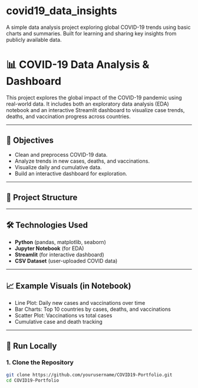 # covid19_data_insights
A simple data analysis project exploring global COVID-19 trends using basic charts and summaries. Built for learning and sharing key insights from publicly available data.

# 📊 COVID-19 Data Analysis & Dashboard

This project explores the global impact of the COVID-19 pandemic using real-world data. It includes both an exploratory data analysis (EDA) notebook and an interactive Streamlit dashboard to visualize case trends, deaths, and vaccination progress across countries.

---

## 🧠 Objectives

- Clean and preprocess COVID-19 data.
- Analyze trends in new cases, deaths, and vaccinations.
- Visualize daily and cumulative data.
- Build an interactive dashboard for exploration.

---

## 📁 Project Structure


---

## 🛠️ Technologies Used

- **Python** (pandas, matplotlib, seaborn)
- **Jupyter Notebook** (for EDA)
- **Streamlit** (for interactive dashboard)
- **CSV Dataset** (user-uploaded COVID data)

---

## 📈 Example Visuals (in Notebook)

- Line Plot: Daily new cases and vaccinations over time
- Bar Charts: Top 10 countries by cases, deaths, and vaccinations
- Scatter Plot: Vaccinations vs total cases
- Cumulative case and death tracking

---

## 🚀 Run Locally

### 1. Clone the Repository
```bash
git clone https://github.com/yourusername/COVID19-Portfolio.git
cd COVID19-Portfolio

